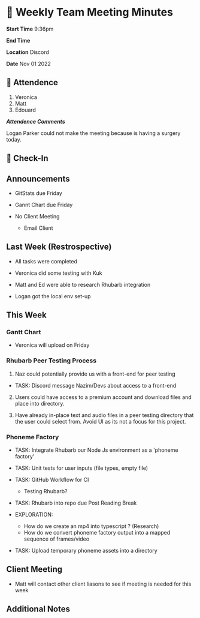# 🚀 Weekly Team Meeting Minutes

**Start Time** 9:36pm

**End Time**

**Location** Discord

**Date** Nov 01 2022

## 👋 Attendence

1. Veronica
2. Matt
3. Edouard

***Attendence Comments***

Logan Parker could not make the meeting because is having a surgery today.

## 🧸 Check-In

## Announcements

- GitStats due Friday

- Gannt Chart due Friday

- No Client Meeting
  - Email Client

## Last Week (Restrospective)

- All tasks were completed

- Veronica did some testing with Kuk

- Matt and Ed were able to research Rhubarb integration

- Logan got the local env set-up

## This Week  

### Gantt Chart

- Veronica will upload on Friday

### Rhubarb Peer Testing Process

1) Naz could potentially provide us with a front-end for peer testing

- TASK: Discord message Nazim/Devs about access to a front-end

2) Users could have access to a premium account and download files and place into directory.

3) Have already in-place text and audio files in a peer testing directory that the user could select from. Avoid UI as its not a focus for this project.

### Phoneme Factory

- TASK: Integrate Rhubarb our Node Js environment as a 'phoneme factory'

- TASK: Unit tests for user inputs (file types, empty file)

- TASK: GitHub Workflow for CI
  - Testing Rhubarb?

- TASK: Rhubarb into repo due Post Reading Break

- EXPLORATION:
  - How do we create an mp4 into typescript ? (Research)
  - How do we convert phoneme factory output into a mapped sequence of frames/video
  
- TASK: Upload temporary phoneme assets into a directory

## Client Meeting

- Matt will contact other client liasons to see if meeting is needed for this week


## Additional Notes
